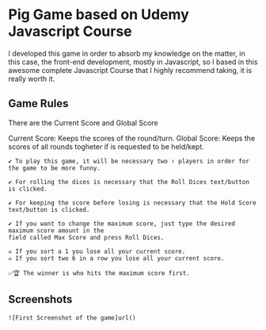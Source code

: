 # Pig Game based on Udemy Javascript Course

I developed this game in order to absorb my knowledge on the matter, in this case, the front-end development, mostly in Javascript, 
so I based in this awesome complete Javascript Course that I highly recommend taking, it is really worth it.

## Game Rules

There are the Current Score and Global Score

Current Score: Keeps the scores of the round/turn.
Global Score: Keeps the scores of all rounds togheter if is requested to be held/kept.

```
✔ To play this game, it will be necessary two ✌ players in order for the game to be more funny.

✔ For rolling the dices is necessary that the Roll Dices text/button is clicked.

✔ For keeping the score before losing is necessary that the Hold Score text/button is clicked.

✔ If you want to change the maximum score, just type the desired maximum score amount in the 
field called Max Score and press Roll Dices.

☠️ If you sort a 1 you lose all your current score.
☠️ If you sort two 6 in a row you lose all your current score.

✅🏆 The winner is who hits the maximum score first.

```

## Screenshots

```
![First Screenshot of the game]url()
```
